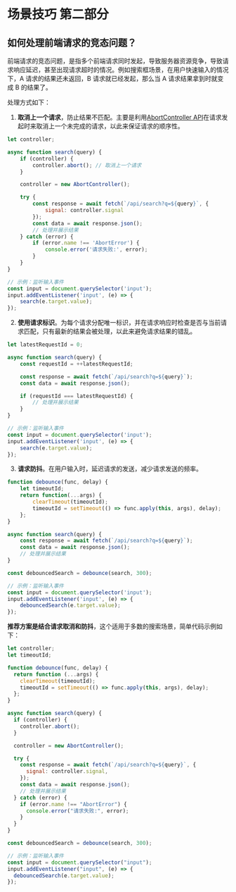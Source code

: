 # 场景技巧 第二部分

## 如何处理前端请求的竞态问题？

前端请求的竞态问题，是指多个前端请求同时发起，导致服务器资源竞争，导致请求响应延迟，甚至出现请求超时的情况。例如搜索框场景，在用户快速输入的情况下，A 请求的结果还未返回，B 请求就已经发起，那么当 A 请求结果拿到时就变成 B 的结果了。

处理方式如下：

1. **取消上一个请求**，防止结果不匹配。主要是利用[AbortController API](https://developer.mozilla.org/zh-CN/docs/Web/API/AbortController)在请求发起时来取消上一个未完成的请求，以此来保证请求的顺序性。

```js
let controller;

async function search(query) {
    if (controller) {
        controller.abort(); // 取消上一个请求
    }

    controller = new AbortController();

    try {
        const response = await fetch(`/api/search?q=${query}`, {
            signal: controller.signal
        });
        const data = await response.json();
        // 处理并展示结果
    } catch (error) {
        if (error.name !== 'AbortError') {
            console.error('请求失败:', error);
        }
    }
}

// 示例：监听输入事件
const input = document.querySelector('input');
input.addEventListener('input', (e) => {
    search(e.target.value);
});
```


2. **使用请求标识**。为每个请求分配唯一标识，并在请求响应时检查是否与当前请求匹配，只有最新的结果会被处理，以此来避免请求结果的错乱。

```js
let latestRequestId = 0;

async function search(query) {
    const requestId = ++latestRequestId;

    const response = await fetch(`/api/search?q=${query}`);
    const data = await response.json();

    if (requestId === latestRequestId) {
        // 处理并展示结果
    }
}

// 示例：监听输入事件
const input = document.querySelector('input');
input.addEventListener('input', (e) => {
    search(e.target.value);
});
```

3. **请求防抖**。在用户输入时，延迟请求的发送，减少请求发送的频率。

```js
function debounce(func, delay) {
    let timeoutId;
    return function(...args) {
        clearTimeout(timeoutId);
        timeoutId = setTimeout(() => func.apply(this, args), delay);
    };
}

async function search(query) {
    const response = await fetch(`/api/search?q=${query}`);
    const data = await response.json();
    // 处理并展示结果
}

const debouncedSearch = debounce(search, 300);

// 示例：监听输入事件
const input = document.querySelector('input');
input.addEventListener('input', (e) => {
    debouncedSearch(e.target.value);
});
```

**推荐方案是结合请求取消和防抖**，这个适用于多数的搜索场景，简单代码示例如下：

```js
let controller;
let timeoutId;

function debounce(func, delay) {
  return function (...args) {
    clearTimeout(timeoutId);
    timeoutId = setTimeout(() => func.apply(this, args), delay);
  };
}

async function search(query) {
  if (controller) {
    controller.abort();
  }

  controller = new AbortController();

  try {
    const response = await fetch(`/api/search?q=${query}`, {
      signal: controller.signal,
    });
    const data = await response.json();
    // 处理并展示结果
  } catch (error) {
    if (error.name !== "AbortError") {
      console.error("请求失败:", error);
    }
  }
}

const debouncedSearch = debounce(search, 300);

// 示例：监听输入事件
const input = document.querySelector("input");
input.addEventListener("input", (e) => {
  debouncedSearch(e.target.value);
});
```
